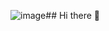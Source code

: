 ![image](https://github.com/user-attachments/assets/269ceee5-5c5e-47f9-a2c0-6e84e7483f72)## Hi there 👋

<!--
**xxemat20xx/xxemat20xx** is a ✨ _special_ ✨ repository because its `README.md` (this file) appears on your GitHub profile.

Here are some ideas to get you started:

- ![image](https://github.com/user-attachments/assets/76b7f0f1-04b8-43da-873d-271f54eaeed4)
 I’m currently working on ...
- 🌱 I’m currently learning ...
- 👯 I’m looking to collaborate on ...
- 🤔 I’m looking for help with ...
- 💬 Ask me about ...
- 📫 How to reach me: ...
- 😄 Pronouns: ...
- ⚡ Fun fact: ...
-->

